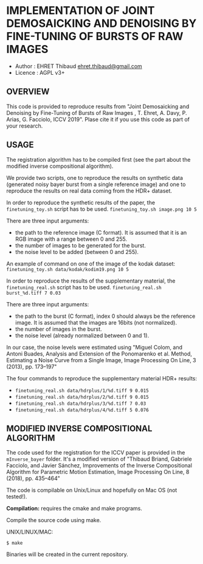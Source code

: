 IMPLEMENTATION OF JOINT DEMOSAICKING AND DENOISING BY FINE-TUNING OF BURSTS OF RAW IMAGES
=========================================================================================

* Author    : EHRET Thibaud <ehret.thibaud@gmail.com>
* Licence   : AGPL v3+

OVERVIEW
--------

This code is provided to reproduce results from
 "Joint Demosaicking and Denoising by Fine-Tuning of Bursts of Raw Images
, T. Ehret, A. Davy, P. Arias, G. Facciolo, ICCV 2019".
Plase cite it if you use this code as part of your research.

USAGE
-----

The registration algorithm has to be compiled first (see the part about the modified inverse
compositional algorithm).

We provide two scripts, one to reproduce the results on synthetic data (generated noisy bayer
burst from a single reference image) and one to reproduce the results on real data coming from the HDR+ dataset.

In order to reproduce the synthetic results of the paper, the `finetuning_toy.sh` script has to be used.
```finetuning_toy.sh image.png 10 5```

There are three input arguments:
* the path to the reference image (C format). It is assumed that it is an RGB image with a range between 0 and 255.
* the number of images to be generated for the burst.
* the noise level to be added (between 0 and 255).

An example of command on one of the image of the kodak dataset:
```finetuning_toy.sh data/kodak/kodim19.png 10 5```


In order to reproduce the results of the supplementary material, the `finetuning_real.sh` script has to be used.
```finetuning_real.sh burst_%d.tiff 7 0.03```

There are three input arguments:
* the path to the burst (C format), index 0 should always be the reference image. It is assumed that the images are 16bits (not normalized).
* the number of images in the burst.
* the noise level (already normalized between 0 and 1).

In our case, the noise levels were estimated using "Miguel Colom, and Antoni Buades, Analysis and Extension of the Ponomarenko et al.
Method, Estimating a Noise Curve from a Single Image, Image Processing On Line, 3 (2013), pp. 173–197"

The four commands to reproduce the supplementary material HDR+ results:
* ```finetuning_real.sh data/hdrplus/1/%d.tiff 9 0.015```
* ```finetuning_real.sh data/hdrplus/2/%d.tiff 9 0.015```
* ```finetuning_real.sh data/hdrplus/3/%d.tiff 7 0.03```
* ```finetuning_real.sh data/hdrplus/4/%d.tiff 5 0.076```



MODIFIED INVERSE COMPOSITIONAL ALGORITHM
----------------------------------------

The code used for the registration for the ICCV paper is provided in the `mInverse_bayer` folder. It's a modified version of 
"Thibaud Briand, Gabriele Facciolo, and Javier Sánchez, Improvements of the Inverse Compositional Algorithm for Parametric
 Motion Estimation, Image Processing On Line, 8 (2018), pp. 435–464"

The code is compilable on Unix/Linux and hopefully on Mac OS (not tested!).

**Compilation:** requires the cmake and make programs.

Compile the source code using make.

UNIX/LINUX/MAC:
```
$ make
```

Binaries will be created in the current repository.
